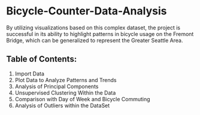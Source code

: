 # Bicycle-Counter-Data-Analysis

By utilizing visualizations based on this complex dataset, the project is successful in its ability to highlight patterns in bicycle usage on the Fremont Bridge, which can be generalized to represent the Greater Seattle Area.

## **Table of Contents**:

1. Import Data
2. Plot Data to Analyze Patterns and Trends
3. Analysis of Principal Components
4. Unsupervised Clustering Within the Data
5. Comparison with Day of Week and Bicycle Commuting
6. Analysis of Outliers within the DataSet
